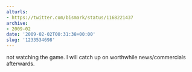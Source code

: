 ```yaml
---
alturls:
- https://twitter.com/bismark/status/1168221437
archive:
- 2009-02
date: '2009-02-02T00:31:38+00:00'
slug: '1233534698'
---
```


not watching the game. I will catch up on worthwhile news/commercials afterwards.

